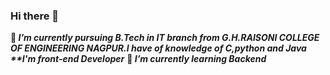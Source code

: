 ### Hi there 👋
**🔭 _I’m currently pursuing B.Tech in IT branch from G.H.RAISONI COLLEGE OF ENGINEERING NAGPUR.I have of knowledge of C,python and Java
**I'm front-end Developer_**
 **🌱 _I’m currently learning Backend_**
 
<!--
**Mayur79/Mayur79** is a ✨ _special_ ✨ repository because its `README.md` (this file) appears on your GitHub profile.

Here are some ideas to get you started:


- 👯 I’m looking to collaborate on ...
- 🤔 I’m looking for help with ...
- 💬 Ask me about ...
- 📫 How to reach me: ...
- 😄 Pronouns: ...
- ⚡ Fun fact: ...
-->
